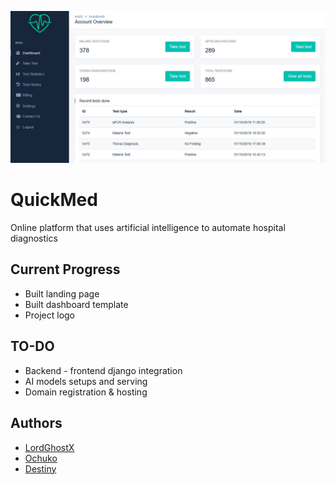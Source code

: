 ![home.jpg](assets/images/home-1348x652.jpg)
# QuickMed

Online platform that uses artificial intelligence to automate hospital diagnostics

## Current Progress
* Built landing page
* Built dashboard template
* Project logo

## TO-DO
* Backend - frontend django integration
* AI models setups and serving
* Domain registration & hosting


## Authors
* [LordGhostX](https://github.com/LordGhostX)
* [Ochuko](https://github.com/Chukslord1)
* [Destiny](https://github.com/Destiny251)
